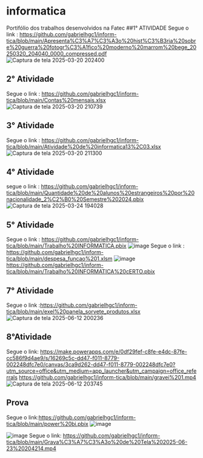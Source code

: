 # informatica
Portifólio  dos trabalhos desenvolvidos na Fatec 
##1° ATIVIDADE
Segue o link : https://github.com/gabrielhgc1/inform-tica/blob/main/Apresenta%C3%A7%C3%A3o%20hist%C3%B3ria%20sobre%20guerra%20fotogr%C3%A1fico%20moderno%20marrom%20bege_20250320_204040_0000_compressed.pdf
![Captura de tela 2025-03-20 202400](https://github.com/user-attachments/assets/301b7640-b38c-45d3-8726-83b045f16d24)
## 2° Atividade 
Segue o link : https://github.com/gabrielhgc1/inform-tica/blob/main/Contas%20mensais.xlsx 
![Captura de tela 2025-03-20 210739](https://github.com/user-attachments/assets/64b9ac5a-7bf5-4d56-b20a-cc500275e69f)
## 3° Atividade 
Segue o link : https://github.com/gabrielhgc1/inform-tica/blob/main/Atividade%20de%20informatica13%2C03.xlsx
![Captura de tela 2025-03-20 211300](https://github.com/user-attachments/assets/0d532bd1-ee8b-447d-bbe3-8332c6782665)
## 4° Atividade
segue o link : https://github.com/gabrielhgc1/inform-tica/blob/main/Quantidade%20de%20alunos%20estrangeiros%20por%20nacionalidade_2%C2%B0%20Semestre%202024.pbix
![Captura de tela 2025-03-24 194028](https://github.com/user-attachments/assets/af44b38f-e66f-44c6-8a5e-d8cda7ff21d3)
## 5° Atividade
Segue o link : https://github.com/gabrielhgc1/inform-tica/blob/main/Trabalho%20INFORMATICA.pbix
![image](https://github.com/user-attachments/assets/ea1aae87-5095-4882-9cd1-e549093ce5f0)
Segue o link : https://github.com/gabrielhgc1/inform-tica/blob/main/despesa_funcao%201.xlsm
![image](https://github.com/user-attachments/assets/d8c2e814-2afa-468d-9c2e-a6f6fbd4cf37)
https://github.com/gabrielhgc1/inform-tica/blob/main/Trabalho%20INFORMATICA%20cERTO.pbix
## 7° Atividade
Segue o link :https://github.com/gabrielhgc1/inform-tica/blob/main/exel%20panela_sorvete_produtos.xlsx
![Captura de tela 2025-06-12 200236](https://github.com/user-attachments/assets/9c95b12d-e08f-42e6-8177-602f0d56e6d9)
## 8°Atividade 
Segue o link: https://make.powerapps.com/e/0df29fef-c8fe-e4dc-87fe-cc586f9d4ae9/s/16269c5c-dd47-f011-8779-002248dfc7e0/canvas/3ca9d262-dd47-f011-8779-002248dfc7e0?utm_source=office&utm_medium=app_launcher&utm_campaign=office_referrals
https://github.com/gabrielhgc1/inform-tica/blob/main/gravei%201.mp4
![Captura de tela 2025-06-12 203745](https://github.com/user-attachments/assets/2bcd479c-4d51-407a-ad7b-f71b617db640)
## Prova
Segue o link:https://github.com/gabrielhgc1/inform-tica/blob/main/power%20bi.pbix
![image](https://github.com/user-attachments/assets/c39b1cc8-1542-4031-a8ac-4315a9041283)

![image](https://github.com/user-attachments/assets/823b486b-20a5-4315-8ef3-a6c31f4d1a22)
Segue o link: https://github.com/gabrielhgc1/inform-tica/blob/main/Grava%C3%A7%C3%A3o%20de%20Tela%202025-06-23%20204214.mp4
